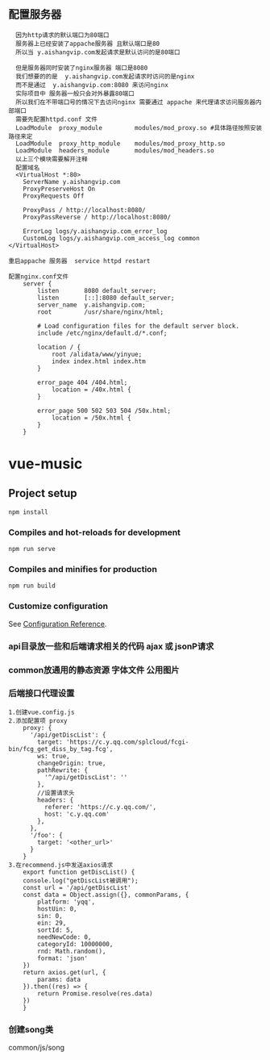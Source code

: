 <!--
 * @Author: your name
 * @Date: 2020-05-15 05:12:43
 * @LastEditTime: 2020-06-10 23:59:19
 * @LastEditors: Please set LastEditors
 * @Description: In User Settings Edit
 * @FilePath: \vue-music\README.md
--> 
## 配置服务器
```
  因为http请求的默认端口为80端口
  服务器上已经安装了appache服务器 且默认端口是80 
  所以当 y.aishangvip.com发起请求是默认访问的是80端口

  但是服务器同时安装了nginx服务器 端口是8080
  我们想要的的是  y.aishangvip.com发起请求时访问的是nginx
  而不是通过  y.aishangvip.com:8080 来访问nginx
  实际项目中 服务器一般只会对外暴露80端口 
  所以我们在不带端口号的情况下去访问nginx 需要通过 appache 来代理请求访问服务器内部端口
  需要先配置httpd.conf 文件
  LoadModule  proxy_module         modules/mod_proxy.so #具体路径按照安装路径来定
  LoadModule  proxy_http_module    modules/mod_proxy_http.so
  LoadModule  headers_module       modules/mod_headers.so
  以上三个模块需要解开注释
  配置域名
  <VirtualHost *:80>
    ServerName y.aishangvip.com
    ProxyPreserveHost On
    ProxyRequests Off

    ProxyPass / http://localhost:8080/
    ProxyPassReverse / http://localhost:8080/

    ErrorLog logs/y.aishangvip.com_error_log
    CustomLog logs/y.aishangvip.com_access_log common
</VirtualHost>

重启appache 服务器  service httpd restart

配置nginx.conf文件
    server {
        listen       8080 default_server;
        listen       [::]:8080 default_server;
        server_name  y.aishangvip.com;
        root         /usr/share/nginx/html;

        # Load configuration files for the default server block.
        include /etc/nginx/default.d/*.conf;

        location / {
            root /alidata/www/yinyue;
            index index.html index.htm
        }

        error_page 404 /404.html;
            location = /40x.html {
        }

        error_page 500 502 503 504 /50x.html;
            location = /50x.html {
        }
    }
```
# vue-music

## Project setup

``` 
npm install
```

### Compiles and hot-reloads for development

``` 
npm run serve
```

### Compiles and minifies for production

``` 
npm run build
```

### Customize configuration

See [Configuration Reference](https://cli.vuejs.org/config/).

### api目录放一些和后端请求相关的代码 ajax 或 jsonP请求

### common放通用的静态资源 字体文件 公用图片

### 后端接口代理设置

``` 
1.创建vue.config.js
2.添加配置项 proxy
    proxy: {
      '/api/getDiscList': {
        target: 'https://c.y.qq.com/splcloud/fcgi-bin/fcg_get_diss_by_tag.fcg',
        ws: true,
        changeOrigin: true,
        pathRewrite: {
          '^/api/getDiscList': ''
        },
        //设置请求头
        headers: { 
          referer: 'https://c.y.qq.com/',
          host: 'c.y.qq.com'
        },
      },
      '/foo': {
        target: '<other_url>'
      }
    }
3.在recommend.js中发送axios请求
    export function getDiscList() {
    console.log("getDiscList被调用");
    const url = '/api/getDiscList'
    const data = Object.assign({}, commonParams, {
        platform: 'yqq',
        hostUin: 0,
        sin: 0,
        ein: 29,
        sortId: 5,
        needNewCode: 0,
        categoryId: 10000000,
        rnd: Math.random(),
        format: 'json'
    })
    return axios.get(url, {
        params: data
    }).then((res) => {
        return Promise.resolve(res.data)
    })
    }

```
### 创建song类
  common/js/song